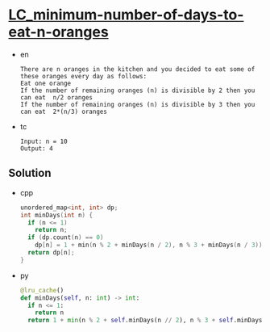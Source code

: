 # [LC_minimum-number-of-days-to-eat-n-oranges](https://leetcode.com/problems/minimum-number-of-days-to-eat-n-oranges)

* en

  ```en
  There are n oranges in the kitchen and you decided to eat some of these oranges every day as follows:
  Eat one orange
  If the number of remaining oranges (n) is divisible by 2 then you can eat  n/2 oranges
  If the number of remaining oranges (n) is divisible by 3 then you can eat  2*(n/3) oranges
  ```

* tc

  ```tc
  Input: n = 10
  Output: 4
  ```

## Solution

* cpp

  ```cpp
  unordered_map<int, int> dp;
  int minDays(int n) {
    if (n <= 1)
      return n;
    if (dp.count(n) == 0)
      dp[n] = 1 + min(n % 2 + minDays(n / 2), n % 3 + minDays(n / 3));
    return dp[n];
  }
  ```

* py

  ```py
  @lru_cache()
  def minDays(self, n: int) -> int:
    if n <= 1:
      return n
    return 1 + min(n % 2 + self.minDays(n // 2), n % 3 + self.minDays(n // 3))
  ```
